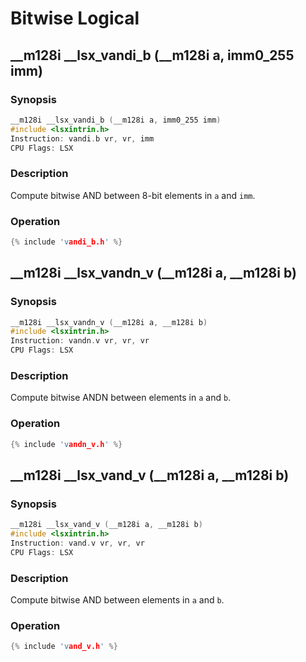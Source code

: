# Bitwise Logical

## __m128i __lsx_vandi_b (__m128i a, imm0_255 imm)

### Synopsis

```c++
__m128i __lsx_vandi_b (__m128i a, imm0_255 imm)
#include <lsxintrin.h>
Instruction: vandi.b vr, vr, imm
CPU Flags: LSX
```

### Description

Compute bitwise AND between 8-bit elements in `a` and `imm`.

### Operation

```c++
{% include 'vandi_b.h' %}
```

## __m128i __lsx_vandn_v (__m128i a, __m128i b)

### Synopsis

```c++
__m128i __lsx_vandn_v (__m128i a, __m128i b)
#include <lsxintrin.h>
Instruction: vandn.v vr, vr, vr
CPU Flags: LSX
```

### Description

Compute bitwise ANDN between elements in `a` and `b`.

### Operation

```c++
{% include 'vandn_v.h' %}
```

## __m128i __lsx_vand_v (__m128i a, __m128i b)

### Synopsis

```c++
__m128i __lsx_vand_v (__m128i a, __m128i b)
#include <lsxintrin.h>
Instruction: vand.v vr, vr, vr
CPU Flags: LSX
```

### Description

Compute bitwise AND between elements in `a` and `b`.

### Operation

```c++
{% include 'vand_v.h' %}
```
